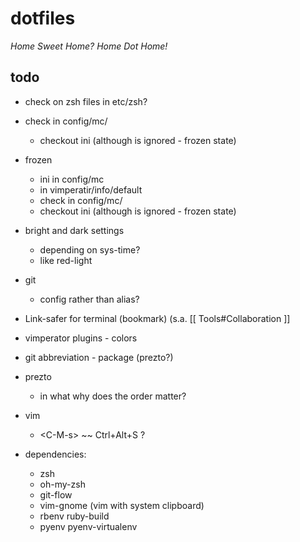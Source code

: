 # dotfiles
*Home Sweet Home?*
*Home Dot Home!*


## todo
* check on zsh files in etc/zsh?
* check in config/mc/
  * checkout ini (although is ignored - frozen state)
* frozen
  * ini in config/mc
  * in vimperatir/info/default
  * check in config/mc/
  * checkout ini (although is ignored - frozen state)
* bright and dark settings
  * depending on sys-time?
  * like red-light
* git
  * config rather than alias?
* Link-safer for terminal (bookmark) (s.a. [[ Tools#Collaboration ]]
* vimperator plugins - colors
* git abbreviation - package (prezto?)
* prezto
  * in what why does the order matter?
* vim
  * \<C-M-s\> ~~ Ctrl+Alt+S ?
  
* dependencies:
  * zsh
  * oh-my-zsh
  * git-flow
  * vim-gnome (vim with system clipboard)
  * rbenv ruby-build
  * pyenv pyenv-virtualenv
